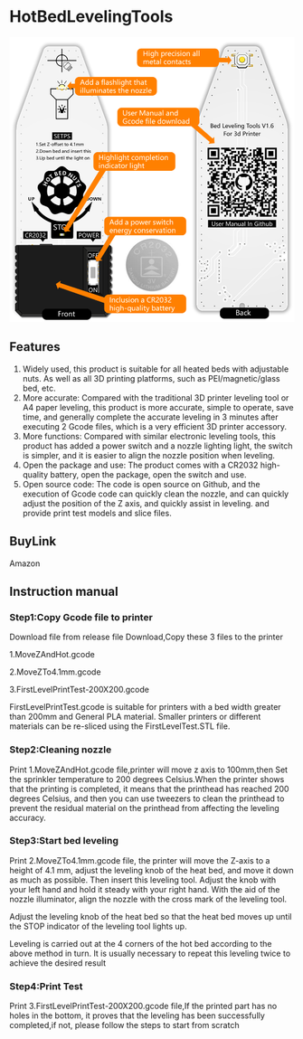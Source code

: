 # HotBedLevelingTools
![product](img/tools.png "product")

## Features

1. Widely used, this product is suitable for all heated beds with adjustable nuts. As well as all 3D printing platforms, such as PEI/magnetic/glass bed, etc.                      
2. More accurate: Compared with the traditional 3D printer leveling tool or A4 paper leveling, this product is more accurate, simple to operate, save time, and generally complete the accurate leveling in 3 minutes after executing 2 Gcode files, which is a very efficient 3D printer accessory.                    
3. More functions: Compared with similar electronic leveling tools, this product has added a power switch and a nozzle lighting light, the switch is simpler, and it is easier to align the nozzle position when leveling.
4. Open the package and use: The product comes with a CR2032 high-quality battery, open the package, open the switch and use.             
5. Open source code: The code is open source on Github, and the execution of Gcode code can quickly clean the nozzle, and can quickly adjust the position of the Z axis, and quickly assist in leveling. and provide print test models and slice files.

## BuyLink

Amazon 

## Instruction manual

### Step1:Copy Gcode file to printer

Download file from release file  Download,Copy these 3 files to the printer

1.MoveZAndHot.gcode

2.MoveZTo4.1mm.gcode

3.FirstLevelPrintTest-200X200.gcode

FirstLevelPrintTest.gcode is suitable for printers with a bed width greater than 200mm and General PLA material. Smaller printers or different materials can be re-sliced using the FirstLevelTest.STL file.

### Step2:Cleaning nozzle

Print 1.MoveZAndHot.gcode file,printer will move z axis to 100mm,then Set the sprinkler temperature to 200 degrees Celsius.When the printer shows that the printing is completed, it means that the printhead has reached 200 degrees Celsius, and then you can use tweezers to clean the printhead to prevent the residual material on the printhead from affecting the leveling accuracy.

### Step3:Start bed leveling

Print 2.MoveZTo4.1mm.gcode file, the printer will move the Z-axis to a height of 4.1 mm, adjust the leveling knob of the heat bed, and move it down as much as possible. Then insert this leveling tool. Adjust the knob with your left hand and hold it steady with your right hand. With the aid of the nozzle illuminator, align the nozzle with the cross mark of the leveling tool.

Adjust the leveling knob of the heat bed so that the heat bed moves up until the STOP indicator of the leveling tool lights up.

Leveling is carried out at the 4 corners of the hot bed according to the above method in turn. It is usually necessary to repeat this leveling twice to achieve the desired result

### Step4:Print Test

Print 3.FirstLevelPrintTest-200X200.gcode file,If the printed part has no holes in the bottom, it proves that the leveling has been successfully completed,if not, please follow the steps to start from scratch